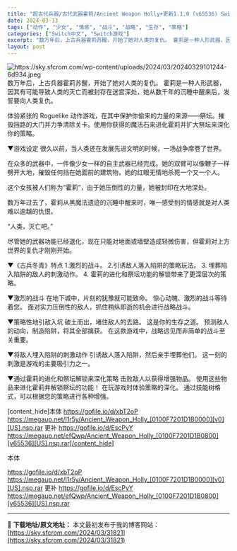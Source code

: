 ```yaml
---
title: "超古代兵器/古代武器霍莉/Ancient Weapon Holly+更新1.1.0 (v65536) Switch NSP中文 600M"
date: 2024-03-13
tags: ["动作", "少女", "情感", "战斗", "战略", "生存", "策略"]
categories: ["Switch中文", "Switch游戏"]
excerpt: "数万年后，上古兵器霍莉苏醒，开始了她对人类的复仇。 霍莉是一种人形武器，因其有可能导致人类的灭亡而被封存在迷宫深处，她从数千年的沉睡中醒来后，发誓要向人类复仇。 体验紧张的 Roguelike 动作游戏，在其中保护你偷来的力量的来源——祭坛。摧毁挡路的大门并力争清除关卡。使用你获得的魔法石来进化霍莉&hellip;"
layout: post
---
```


<img class="aligncenter" src="https://sky.sfcrom.com/wp-content/uploads/2024/03/20240329101244-6d934.jpeg" alt="https://sky.sfcrom.com/wp-content/uploads/2024/03/20240329101244-6d934.jpeg" />
数万年后，上古兵器霍莉苏醒，开始了她对人类的复仇。
霍莉是一种人形武器，因其有可能导致人类的灭亡而被封存在迷宫深处，她从数千年的沉睡中醒来后，发誓要向人类复仇。

体验紧张的 Roguelike 动作游戏，在其中保护你偷来的力量的来源——祭坛。摧毁挡路的大门并力争清除关卡。使用你获得的魔法石来进化霍莉并扩大祭坛来深化你的策略。

▼游戏设定
很久以前，当人类还在发展先进文明的时候，一场战争席卷了世界。

在众多的武器中，一件像少女一样的自主武器已经完成。她的双臂可以像鞭子一样劈开大地，摧毁任何挡在她面前的建筑物，她的红眼无情地杀死一个又一个人。

这个女孩被人们称为“霍莉”，由于她压倒性的力量，她被封印在大地深处。

数万年过去了，霍莉从黑魔法遗迹的沉睡中醒来时，唯一感受到的情感就是对人类难以逾越的仇恨。

“人类，灭亡吧。”

尽管她的武器功能已经退化，现在只能对地面或墙壁造成轻微伤害，但霍莉对上方世界的复仇才刚刚开始。

▼《古兵冬青》特点
1.激烈的战斗。
2.引诱敌人落入陷阱的策略玩法。
3. 埋葬陷入陷阱的敌人的刺激动作。
4. 霍莉的进化和祭坛功能的解锁带来了更深层次的策略。

▼激烈的战斗
在地下城中，片刻的犹豫就可能致命。
惊心动魄、激烈的战斗等待着您。
面对实力压倒性的敌人，抓住稍纵即逝的机会进行战略战斗。

▼策略性地引敌入坑
破土而出，堵住敌人的去路。
这是你的生存之道。
预测敌人的动向，制造陷阱，将其全部擒获。
在这款游戏中，战略远见而非简单的战斗至关重要。

▼将敌人埋入陷阱的刺激动作
引诱敌人落入陷阱，然后亲手埋葬他们。
这一刻的刺激是游戏的主要吸引力之一。

▼通过霍莉的进化和祭坛解锁来深化策略
击败敌人以获得增强物品。
使用这些物品来进化霍莉并解锁祭坛的功能！
在玩游戏时体验策略的深化。
通过技能树格式，可以根据您的策略进行各种增强。

[content_hide]本体
https://gofile.io/d/xbT2oP
https://megaup.net/l1r5y/Ancient_Weapon_Holly_[0100F7201D1B0000][v0][US].nsp.rar
更补
https://gofile.io/d/EscPyY
https://megaup.net/efQwp/Ancient_Weapon_Holly_[0100F7201D1B0800][v65536][US].nsp.rar[/content_hide]

<!--wechatfans start-->本体
https://gofile.io/d/xbT2oP
https://megaup.net/l1r5y/Ancient_Weapon_Holly_[0100F7201D1B0000][v0][US].nsp.rar
更补
https://gofile.io/d/EscPyY
https://megaup.net/efQwp/Ancient_Weapon_Holly_[0100F7201D1B0800][v65536][US].nsp.rar<!--wechatfans end-->

---
📖 **下载地址/原文地址：** 本文最初发布于我的博客网站：[https://sky.sfcrom.com/2024/03/31821](https://sky.sfcrom.com/2024/03/31821)
